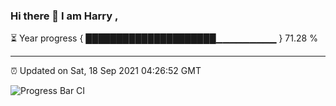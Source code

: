 ### Hi there 👋 I am Harry , 

⏳ Year progress { █████████████████████▁▁▁▁▁▁▁▁▁ } 71.28 %

---

⏰ Updated on Sat, 18 Sep 2021 04:26:52 GMT

![Progress Bar CI](https://github.com/duykhang68/duykhang68/workflows/Progress%20Bar%20CI/badge.svg)
